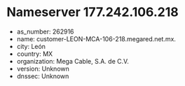 # Nameserver 177.242.106.218

* as_number: 262916
* name: customer-LEON-MCA-106-218.megared.net.mx.
* city: León
* country: MX
* organization: Mega Cable, S.A. de C.V.
* version: Unknown
* dnssec: Unknown
